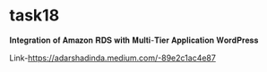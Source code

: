 # task18
𝐈𝐧𝐭𝐞𝐠𝐫𝐚𝐭𝐢𝐨𝐧 𝐨𝐟 𝐀𝐦𝐚𝐳𝐨𝐧 𝐑𝐃𝐒 𝐰𝐢𝐭𝐡 𝐌𝐮𝐥𝐭𝐢-𝐓𝐢𝐞𝐫 𝐀𝐩𝐩𝐥𝐢𝐜𝐚𝐭𝐢𝐨𝐧 𝐖𝐨𝐫𝐝𝐏𝐫𝐞𝐬𝐬

Link-https://adarshadinda.medium.com/-89e2c1ac4e87
